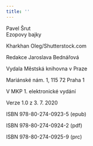 ```yaml
---
title: ''
---
```


Pavel Šrut  
Ezopovy bajky

Kharkhan Oleg/Shutterstock.com

Redakce Jaroslava Bednářová

Vydala Městská knihovna v Praze

Mariánské nám. 1, 115 72 Praha 1

V MKP 1. elektronické vydání

Verze 1.0 z 3. 7. 2020

ISBN 978-80-274-0923-5 (epub)

ISBN 978-80-274-0924-2 (pdf)

ISBN 978-80-274-0925-9 (prc)
